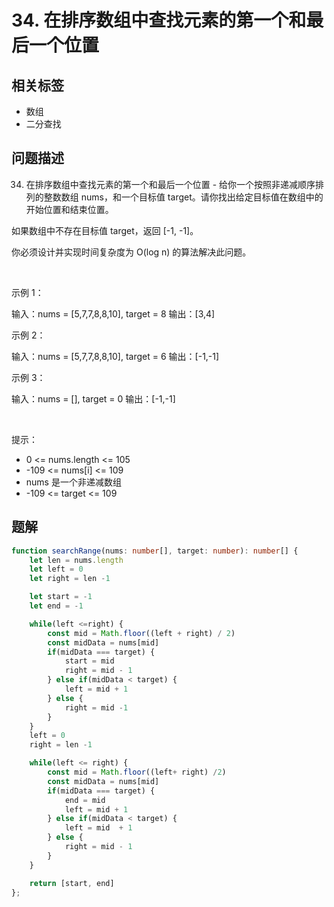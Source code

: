 
# 34. 在排序数组中查找元素的第一个和最后一个位置

## 相关标签

- 数组
- 二分查找

## 问题描述 

34. 在排序数组中查找元素的第一个和最后一个位置 - 给你一个按照非递减顺序排列的整数数组 nums，和一个目标值 target。请你找出给定目标值在数组中的开始位置和结束位置。

如果数组中不存在目标值 target，返回 [-1, -1]。

你必须设计并实现时间复杂度为 O(log n) 的算法解决此问题。

 

示例 1：


输入：nums = [5,7,7,8,8,10], target = 8
输出：[3,4]

示例 2：


输入：nums = [5,7,7,8,8,10], target = 6
输出：[-1,-1]

示例 3：


输入：nums = [], target = 0
输出：[-1,-1]

 

提示：

 * 0 <= nums.length <= 105
 * -109 <= nums[i] <= 109
 * nums 是一个非递减数组
 * -109 <= target <= 109

## 题解


```ts
function searchRange(nums: number[], target: number): number[] {
    let len = nums.length
    let left = 0
    let right = len -1

    let start = -1
    let end = -1

    while(left <=right) {
        const mid = Math.floor((left + right) / 2)
        const midData = nums[mid]
        if(midData === target) {
            start = mid 
            right = mid - 1
        } else if(midData < target) {
            left = mid + 1
        } else {
            right = mid -1
        }
    }
    left = 0
    right = len -1

    while(left <= right) {
        const mid = Math.floor((left+ right) /2) 
        const midData = nums[mid]
        if(midData === target) {
            end = mid
            left = mid + 1 
        } else if(midData < target) {
            left = mid  + 1
        } else {
            right = mid - 1
        }
    }

    return [start, end]
};
````